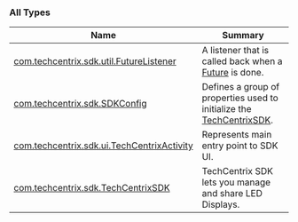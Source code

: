 

### All Types

| Name | Summary |
|---|---|
| [com.techcentrix.sdk.util.FutureListener](../com.techcentrix.sdk.util/-future-listener/index.md) | A listener that is called back when a [Future](https://developer.android.com/reference/java/util/concurrent/Future.html) is done. |
| [com.techcentrix.sdk.SDKConfig](../com.techcentrix.sdk/-s-d-k-config/index.md) | Defines a group of properties used to initialize the [TechCentrixSDK](../com.techcentrix.sdk/-tech-centrix-s-d-k/index.md). |
| [com.techcentrix.sdk.ui.TechCentrixActivity](../com.techcentrix.sdk.ui/-tech-centrix-activity/index.md) | Represents main entry point to SDK UI. |
| [com.techcentrix.sdk.TechCentrixSDK](../com.techcentrix.sdk/-tech-centrix-s-d-k/index.md) | TechCentrix SDK lets you manage and share LED Displays. |
